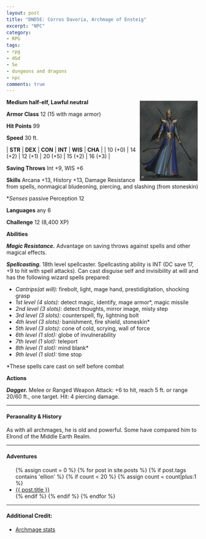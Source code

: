 ```yaml
---
layout: post
title: "DND5E: Corros Davoria, Archmage of Ensteig"
excerpt: "NPC"
category:
- RPG
tags:
- rpg
- d&d
- 5e
- dungeons and dragons
- npc
comments: true
---
```


<a href="https://s-media-cache-ak0.pinimg.com/564x/fc/8a/01/fc8a01af1b24944fdaa48143bb0b6e57.jpg"><img src="/images/extra/corros.jpg" style="max-width: 30%; height: auto; float: right; margin:5px"></a>
 
**Medium half-elf, Lawful neutral**

**Armor Class** 12 (15 with mage armor)

**Hit Points** 99

**Speed** 30 ft.

| **STR** | **DEX** | **CON** | **INT** | **WIS** | **CHA** |
| 10 (+0) | 14 (+2) | 12 (+1) | 20 (+5) | 15 (+2) | 16 (+3) |

**Saving Throws** Int +9, WIS +6

**Skills** Arcana +13, History +13, Damage Resistance from spells, nonmagical bludeoning, piercing, and slashing (from stoneskin)

**Senses* passive Perception 12

**Languages** any 6

**Challenge** 12 (8,400 XP)

**Abilities**

***Magic Resistance.*** Advantage on saving throws against spells and other magical effects.

***Spellcasting.*** 18th level spellcaster.  Spellcasting ability is INT (DC save 17, +9 to hit with spell attacks).  Can cast disguise self and invisibility at will and has the following wizard spells prepared:

- *Cantrips(at will):* firebolt, light, mage hand, prestidigitation, shocking grasp
- *1st level (4 slots):* detect magic, identify, mage armor\*, magic missile
- *2nd level (3 slots):* detect thoughts, mirror image, misty step
- *3rd level (3 slots):* counterspell, fly, lightning bolt
- *4th level (3 slots):* banishment, fire shield, stoneskin\*
- *5th level (3 slots):* cone of cold, scrying, wall of force
- *6th level (1 slot):* globe of invulnerability
- *7th level (1 slot):* teleport
- *8th level (1 slot):* mind blank\*
- *9th level (1 slot):* time stop

\*These spells care cast on self before combat

**Actions**

***Dagger.*** Melee or Ranged Weapon Attack:  +6 to hit, reach 5 ft. or range 20/60 ft., one target. Hit:  4 piercing damage.

---

#### Peraonality & History

As with all archmages, he is old and powerful.  Some have compared him to Elrond of the Middle Earth Realm.

---

#### Adventures

<ul class="posts">
{% assign count = 0 %}
{% for post in site.posts %}
  {% if post.tags contains 'ellion' %}
    {% if count < 20 %}
      {% assign count = count|plus:1 %}
      <div class="post_info">
        <li>
          <a href="{{ post.url }}">{{ post.title }}</a>
        </li>
      </div>
    {% endif %}
  {% endif %}
{% endfor %}
</ul>

---

#### Additional Credit:

- [Archmage stats](https://chisaipete.github.io/bestiary/creatures/archmage)